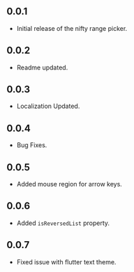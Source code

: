 ## 0.0.1

* Initial release of the nifty range picker.

## 0.0.2

* Readme updated.

## 0.0.3

* Localization Updated.

## 0.0.4

* Bug Fixes.

## 0.0.5

* Added mouse region for arrow keys.

## 0.0.6

* Added `isReversedList` property.

## 0.0.7

* Fixed issue with flutter text theme.
